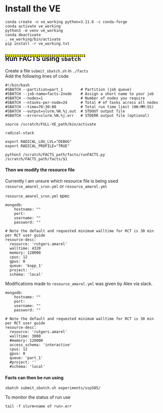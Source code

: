 # Install the VE
```
conda create -n ve_working python=3.11.6 -c conda-forge
conda activate ve_working
python3 -m venv ve_working
conda deactivate
. ve_working/bin/activate
pip install -r ve_working.txt
```



<div style="position: relative; width: 100%;"><hr style="position: absolute; left: 0; width: 50%; border: none; height: 2px; background-color: yellow; border-style: dotted;"></div>  

 
## Run FACTS using `sbatch`

Create a file `submit_sbatch.sh` in `./facts`  
Add the following lines of code
```
#!/bin/bash
#SBATCH --partition=part_1        # Partition (job queue)
#SBATCH --job-name=facts-2node    # Assign a short name to your job
#SBATCH --nodes=1                 # Number of nodes you require
#SBATCH --ntasks-per-node=24      # Total # of tasks across all nodes
#SBATCH --time=70:30:00           # Total run time limit (HH:MM:SS)
#SBATCH --output=slurm.%N.%j.out  # STDOUT output file
#SBATCH --error=slurm.%N.%j.err   # STDERR output file (optional)

source /scratch/FULL-VE_path/bin/activate

radical-stack

export RADICAL_LOG_LVL="DEBUG"
export RADICAL_PROFILE="TRUE"

python3 /scratch/FACTS_path/facts/runFACTS.py /scratch/FACTS_path/facts/$1

```
#### Then we modify the resource file
Currently I am unsure which resource file is being used `resource_amarel_srun.yml` or `resource_amarel.yml`
<br>

`resource_amarel_srun.yml` spec  
```
mongodb:
    hostname: ""
    port:     
    username: ""
    password: ""

# Note the default and requested minimum walltime for RCT is 30 min per RCT user guide
resource-desc:
  resource: 'rutgers.amarel'
  walltime: 4320
  memory: 128000
  cpus: 12
  gpus: 0
  queue: 'kopp_1'
  project: ''
  schema: 'local'

```

Modifications made to `resource_amarel.yml` was given by Alex via slack.    
```
mongodb:
    hostname: ""
    port:     
    username: ""
    password: ""

# Note the default and requested minimum walltime for RCT is 30 min per RCT user guide
resource-desc:
  resource: 'rutgers.amarel'
  walltime: 3000
  #memory: 128000
  access_schema: 'interactive'
  cpus: 12
  gpus: 0
  queue: 'part_1'
  #project: ''
  #schema: 'local'
```
#### Facts can then be run using 
```
sbatch submit_sbatch.sh experiments/ssp585/
```   

To monitor the status of run use 
```
tail -f slurm<name of run>.err
```  

